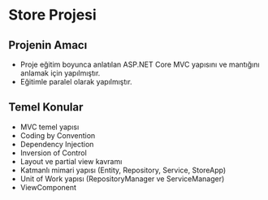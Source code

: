 # Store Projesi

## Projenin Amacı
- Proje eğitim boyunca anlatılan ASP.NET Core MVC yapısını ve mantığını anlamak için yapılmıştır.
- Eğitimle paralel olarak yapılmıştır.

## Temel Konular
- MVC temel yapısı
- Coding by Convention
- Dependency Injection
- Inversion of Control
- Layout ve partial view kavramı
- Katmanlı mimari yapısı (Entity, Repository, Service, StoreApp)
- Unit of Work yapısı (RepositoryManager ve ServiceManager)
- ViewComponent